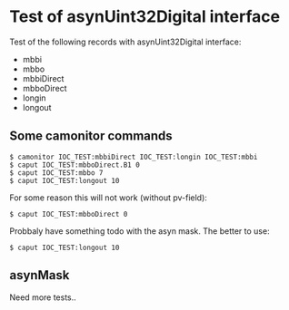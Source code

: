 # Test of asynUint32Digital interface

Test of the following records with asynUint32Digital interface:
* mbbi
* mbbo
* mbbiDirect
* mbboDirect
* longin
* longout

## Some camonitor commands

```
$ camonitor IOC_TEST:mbbiDirect IOC_TEST:longin IOC_TEST:mbbi
$ caput IOC_TEST:mbboDirect.B1 0
$ caput IOC_TEST:mbbo 7
$ caput IOC_TEST:longout 10
```

For some reason this will not work (without pv-field):
```
$ caput IOC_TEST:mbboDirect 0
```
Probbaly have something todo with the asyn mask. The better to use:
```
$ caput IOC_TEST:longout 10
```

## asynMask
Need more tests..

